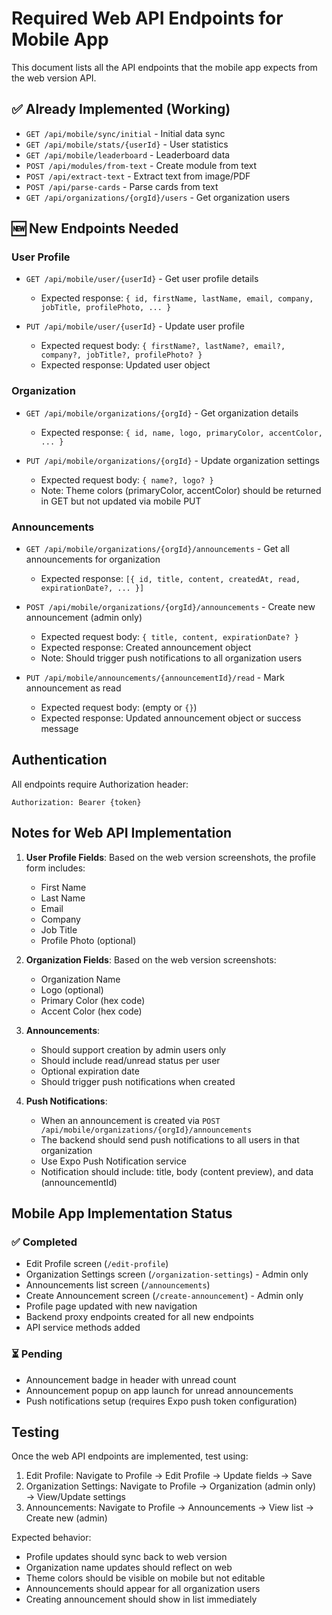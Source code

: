 # Required Web API Endpoints for Mobile App

This document lists all the API endpoints that the mobile app expects from the web version API.

## ✅ Already Implemented (Working)
- `GET /api/mobile/sync/initial` - Initial data sync
- `GET /api/mobile/stats/{userId}` - User statistics
- `GET /api/mobile/leaderboard` - Leaderboard data
- `POST /api/modules/from-text` - Create module from text
- `POST /api/extract-text` - Extract text from image/PDF
- `POST /api/parse-cards` - Parse cards from text
- `GET /api/organizations/{orgId}/users` - Get organization users

## 🆕 New Endpoints Needed

### User Profile
- `GET /api/mobile/user/{userId}` - Get user profile details
  - Expected response: `{ id, firstName, lastName, email, company, jobTitle, profilePhoto, ... }`
  
- `PUT /api/mobile/user/{userId}` - Update user profile
  - Expected request body: `{ firstName?, lastName?, email?, company?, jobTitle?, profilePhoto? }`
  - Expected response: Updated user object

### Organization
- `GET /api/mobile/organizations/{orgId}` - Get organization details
  - Expected response: `{ id, name, logo, primaryColor, accentColor, ... }`
  
- `PUT /api/mobile/organizations/{orgId}` - Update organization settings
  - Expected request body: `{ name?, logo? }`
  - Note: Theme colors (primaryColor, accentColor) should be returned in GET but not updated via mobile PUT

### Announcements
- `GET /api/mobile/organizations/{orgId}/announcements` - Get all announcements for organization
  - Expected response: `[{ id, title, content, createdAt, read, expirationDate?, ... }]`
  
- `POST /api/mobile/organizations/{orgId}/announcements` - Create new announcement (admin only)
  - Expected request body: `{ title, content, expirationDate? }`
  - Expected response: Created announcement object
  - Note: Should trigger push notifications to all organization users
  
- `PUT /api/mobile/announcements/{announcementId}/read` - Mark announcement as read
  - Expected request body: (empty or `{}`)
  - Expected response: Updated announcement object or success message

## Authentication
All endpoints require Authorization header:
```
Authorization: Bearer {token}
```

## Notes for Web API Implementation

1. **User Profile Fields**: Based on the web version screenshots, the profile form includes:
   - First Name
   - Last Name  
   - Email
   - Company
   - Job Title
   - Profile Photo (optional)

2. **Organization Fields**: Based on the web version screenshots:
   - Organization Name
   - Logo (optional)
   - Primary Color (hex code)
   - Accent Color (hex code)

3. **Announcements**:
   - Should support creation by admin users only
   - Should include read/unread status per user
   - Optional expiration date
   - Should trigger push notifications when created

4. **Push Notifications**:
   - When an announcement is created via `POST /api/mobile/organizations/{orgId}/announcements`
   - The backend should send push notifications to all users in that organization
   - Use Expo Push Notification service
   - Notification should include: title, body (content preview), and data (announcementId)

## Mobile App Implementation Status

### ✅ Completed
- Edit Profile screen (`/edit-profile`)
- Organization Settings screen (`/organization-settings`) - Admin only
- Announcements list screen (`/announcements`)
- Create Announcement screen (`/create-announcement`) - Admin only
- Profile page updated with new navigation
- Backend proxy endpoints created for all new endpoints
- API service methods added

### ⏳ Pending
- Announcement badge in header with unread count
- Announcement popup on app launch for unread announcements
- Push notifications setup (requires Expo push token configuration)

## Testing

Once the web API endpoints are implemented, test using:
1. Edit Profile: Navigate to Profile → Edit Profile → Update fields → Save
2. Organization Settings: Navigate to Profile → Organization (admin only) → View/Update settings
3. Announcements: Navigate to Profile → Announcements → View list → Create new (admin)

Expected behavior:
- Profile updates should sync back to web version
- Organization name updates should reflect on web
- Theme colors should be visible on mobile but not editable
- Announcements should appear for all organization users
- Creating announcement should show in list immediately
